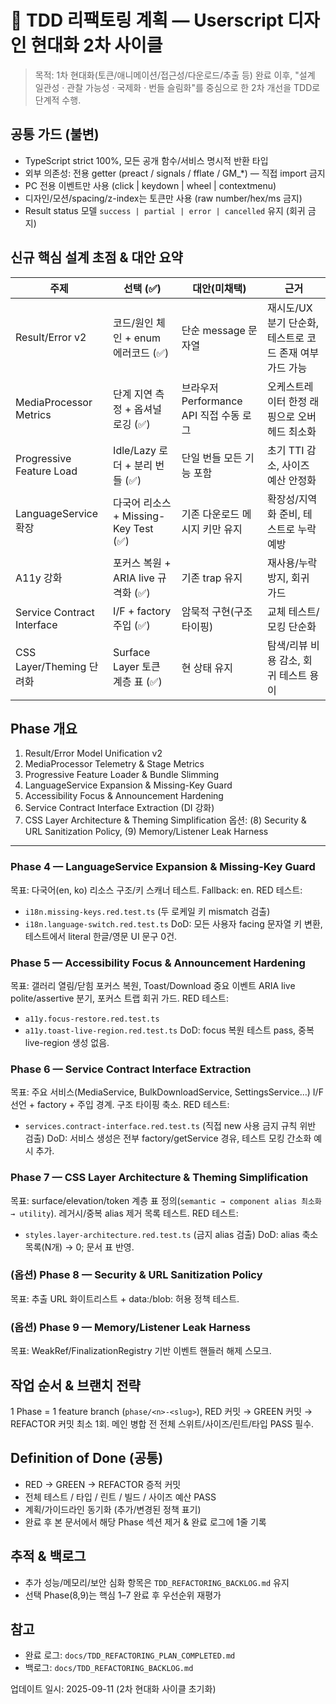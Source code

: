 # 🎨 TDD 리팩토링 계획 — Userscript 디자인 현대화 2차 사이클

> 목적: 1차 현대화(토큰/애니메이션/접근성/다운로드/추출 등) 완료 이후, "설계
> 일관성 · 관찰 가능성 · 국제화 · 번들 슬림화"를 중심으로 한 2차 개선을 TDD로
> 단계적 수행.

## 공통 가드 (불변)

- TypeScript strict 100%, 모든 공개 함수/서비스 명시적 반환 타입
- 외부 의존성: 전용 getter (preact / signals / fflate / GM\_\*) — 직접 import
  금지
- PC 전용 이벤트만 사용 (click | keydown | wheel | contextmenu)
- 디자인/모션/spacing/z-index는 토큰만 사용 (raw number/hex/ms 금지)
- Result status 모델 `success | partial | error | cancelled` 유지 (회귀 금지)

## 신규 핵심 설계 초점 & 대안 요약

| 주제                       | 선택 (✅)                             | 대안(미채택)                            | 근거                                                     |
| -------------------------- | ------------------------------------- | --------------------------------------- | -------------------------------------------------------- |
| Result/Error v2            | 코드/원인 체인 + enum 에러코드 (✅)   | 단순 message 문자열                     | 재시도/UX 분기 단순화, 테스트로 코드 존재 여부 가드 가능 |
| MediaProcessor Metrics     | 단계 지연 측정 + 옵셔널 로깅 (✅)     | 브라우저 Performance API 직접 수동 로그 | 오케스트레이터 한정 래핑으로 오버헤드 최소화             |
| Progressive Feature Load   | Idle/Lazy 로더 + 분리 번들 (✅)       | 단일 번들 모든 기능 포함                | 초기 TTI 감소, 사이즈 예산 안정화                        |
| LanguageService 확장       | 다국어 리소스 + Missing-Key Test (✅) | 기존 다운로드 메시지 키만 유지          | 확장성/지역화 준비, 테스트로 누락 예방                   |
| A11y 강화                  | 포커스 복원 + ARIA live 규격화 (✅)   | 기존 trap 유지                          | 재사용/누락 방지, 회귀 가드                              |
| Service Contract Interface | I/F + factory 주입 (✅)               | 암묵적 구현(구조 타이핑)                | 교체 테스트/모킹 단순화                                  |
| CSS Layer/Theming 단려화   | Surface Layer 토큰 계층 표 (✅)       | 현 상태 유지                            | 탐색/리뷰 비용 감소, 회귀 테스트 용이                    |

## Phase 개요

1. Result/Error Model Unification v2
2. MediaProcessor Telemetry & Stage Metrics
3. Progressive Feature Loader & Bundle Slimming
4. LanguageService Expansion & Missing-Key Guard
5. Accessibility Focus & Announcement Hardening
6. Service Contract Interface Extraction (DI 강화)
7. CSS Layer Architecture & Theming Simplification 옵션: (8) Security & URL
   Sanitization Policy, (9) Memory/Listener Leak Harness

---

<!-- Phase 1 (Result/Error Model Unification v2) : 완료되어 활성 계획에서 제거 -->

<!-- Phase 2 (MediaProcessor Telemetry & Stage Metrics) : 완료되어 활성 계획에서 제거 -->

<!-- Phase 3 (Progressive Feature Loader & Bundle Slimming) : 완료되어 활성 계획에서 제거 -->

### Phase 4 — LanguageService Expansion & Missing-Key Guard

목표: 다국어(en, ko) 리소스 구조/키 스캐너 테스트. Fallback: en. RED 테스트:

- `i18n.missing-keys.red.test.ts` (두 로케일 키 mismatch 검출)
- `i18n.language-switch.red.test.ts` DoD: 모든 사용자 facing 문자열 키 변환,
  테스트에서 literal 한글/영문 UI 문구 0건.

### Phase 5 — Accessibility Focus & Announcement Hardening

목표: 갤러리 열림/닫힘 포커스 복원, Toast/Download 중요 이벤트 ARIA live
polite/assertive 분기, 포커스 트랩 회귀 가드. RED 테스트:

- `a11y.focus-restore.red.test.ts`
- `a11y.toast-live-region.red.test.ts` DoD: focus 복원 테스트 pass, 중복
  live-region 생성 없음.

### Phase 6 — Service Contract Interface Extraction

목표: 주요 서비스(MediaService, BulkDownloadService, SettingsService…) I/F
선언 + factory + 주입 경계. 구조 타이핑 축소. RED 테스트:

- `services.contract-interface.red.test.ts` (직접 new 사용 금지 규칙 위반 검출)
  DoD: 서비스 생성은 전부 factory/getService 경유, 테스트 모킹 간소화 예시 추가.

### Phase 7 — CSS Layer Architecture & Theming Simplification

목표: surface/elevation/token 계층 표
정의(`semantic → component alias 최소화 → utility`). 레거시/중복 alias 제거 목록
테스트. RED 테스트:

- `styles.layer-architecture.red.test.ts` (금지 alias 검출) DoD: alias 축소
  목록(N개) → 0; 문서 표 반영.

### (옵션) Phase 8 — Security & URL Sanitization Policy

목표: 추출 URL 화이트리스트 + data:/blob: 허용 정책 테스트.

### (옵션) Phase 9 — Memory/Listener Leak Harness

목표: WeakRef/FinalizationRegistry 기반 이벤트 핸들러 해제 스모크.

## 작업 순서 & 브랜치 전략

1 Phase = 1 feature branch (`phase/<n>-<slug>`), RED 커밋 → GREEN 커밋 →
REFACTOR 커밋 최소 1회. 메인 병합 전 전체 스위트/사이즈/린트/타입 PASS 필수.

## Definition of Done (공통)

- RED → GREEN → REFACTOR 증적 커밋
- 전체 테스트 / 타입 / 린트 / 빌드 / 사이즈 예산 PASS
- 계획/가이드라인 동기화 (추가/변경된 정책 표기)
- 완료 후 본 문서에서 해당 Phase 섹션 제거 & 완료 로그에 1줄 기록

## 추적 & 백로그

- 추가 성능/메모리/보안 심화 항목은 `TDD_REFACTORING_BACKLOG.md` 유지
- 선택 Phase(8,9)는 핵심 1–7 완료 후 우선순위 재평가

## 참고

- 완료 로그: `docs/TDD_REFACTORING_PLAN_COMPLETED.md`
- 백로그: `docs/TDD_REFACTORING_BACKLOG.md`

업데이트 일시: 2025-09-11 (2차 현대화 사이클 초기화)

